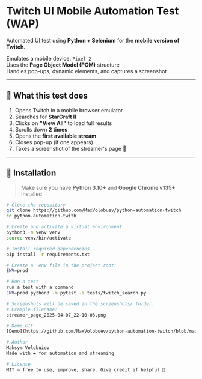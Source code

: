 # Twitch UI Mobile Automation Test (WAP)

Automated UI test using **Python + Selenium** for the **mobile version of Twitch**.

Emulates a mobile device: `Pixel 2`  
Uses the **Page Object Model (POM)** structure  
Handles pop-ups, dynamic elements, and captures a screenshot

---

## 🚀 What this test does

1. Opens Twitch in a mobile browser emulator
2. Searches for **StarCraft II**
3. Clicks on **"View All"** to load full results
4. Scrolls down **2 times**
5. Opens the **first available stream**
6. Closes pop-up (if one appears)
7. Takes a screenshot of the streamer's page 📸

---

## 🔧 Installation

> Make sure you have **Python 3.10+** and **Google Chrome v135+** installed

```bash
# Clone the repository
git clone https://github.com/MaxVolobuev/python-automation-twitch
cd python-automation-twith

# Create and activate a virtual environment
python3 -m venv venv
source venv/bin/activate

# Install required dependencies
pip install -r requirements.txt

# Create a .env file in the project root:
ENV=prod

# Run a test
run a test with a command
ENV=prod python3 -m pytest -s tests/twitch_search.py

# Screenshots will be saved in the screenshots/ folder.
# Example filename:
streamer_page_2025-04-07_22-10-03.png

# Demo GIF
[Demo](https://github.com/MaxVolobuev/python-automation-twitch/blob/main/demo.gif)

# Author
Maksym Volobuiev
Made with ❤️ for automation and streaming

# License
MIT — free to use, improve, share. Give credit if helpful 🙌
